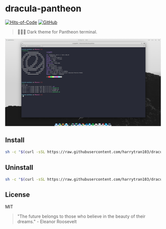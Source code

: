 # dracula-pantheon

[![Hits-of-Code](https://hitsofcode.com/github/harrytran103/dracula-pantheon)](https://hitsofcode.com/view/github/harrytran103/dracula-pantheonn)
[![GitHub](https://img.shields.io/github/license/harrytran103/dracula-pantheon.svg)](https://github.com/harrytran103/dracula-pantheon/blob/master/LICENSE)

> 🧛🏻‍♂️ Dark theme for Pantheon terminal.

![Night Owl Pantheon terminal](./screen.png)

## Install

```sh
sh -c "$(curl -sSL https://raw.githubusercontent.com/harrytran103/dracula-pantheon/master/install.sh)"
```

## Uninstall

```sh
sh -c "$(curl -sSL https://raw.githubusercontent.com/harrytran103/dracula-pantheon/master/uninstall.sh)"
```

## License

MIT


<!-- INSPIRATIONAL_QUOTE_START -->
> "The future belongs to those who believe in the beauty of their dreams." - Eleanor Roosevelt
<!-- INSPIRATIONAL_QUOTE_END -->
